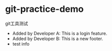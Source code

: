 # git-practice-demo
git工具测试
- Added by Developer A: This is a login feature.
- Added by Developer B: This is a new footer.
- test info

